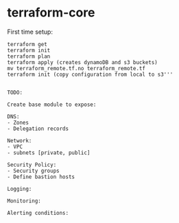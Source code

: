 # terraform-core


First time setup: 

```mv terraform_remote.tf terraform_remote.tf.no
terraform get
terraform init
terraform plan
terraform apply (creates dynamoDB and s3 buckets)
mv terraform_remote.tf.no terraform_remote.tf
terraform init (copy configuration from local to s3'''


TODO: 

Create base module to expose: 

DNS: 
- Zones
- Delegation records

Network:
- VPC
- subnets [private, public] 

Security Policy:
- Security groups
- Define bastion hosts

Logging:

Monitoring:

Alerting conditions: 



